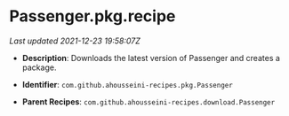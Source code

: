 # Passenger.pkg.recipe

_Last updated 2021-12-23 19:58:07Z_

- **Description**: Downloads the latest version of Passenger and creates a package.

- **Identifier**: `com.github.ahousseini-recipes.pkg.Passenger`

- **Parent Recipes**: `com.github.ahousseini-recipes.download.Passenger`